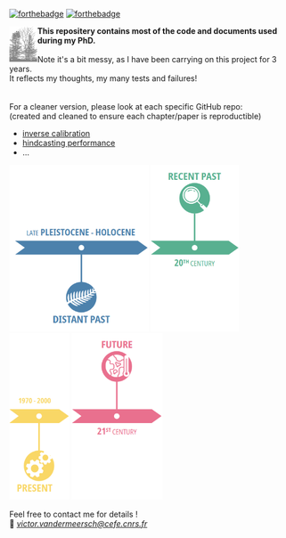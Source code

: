 [![forthebadge](https://forthebadge.com/images/badges/60-percent-of-the-time-works-every-time.svg)](https://forthebadge.com) [![forthebadge](https://forthebadge.com/images/badges/powered-by-coffee.svg)](https://forthebadge.com)

<img align="left" src="https://github.com/vvandermeersch/vvandermeersch/blob/main/tree.png" width="10%">

**This repositery contains most of the code and documents used during my PhD.** \
\
Note it's a bit messy, as I have been carrying on this project for 3 years.\
It reflects my thoughts, my many tests and failures!
\
\
\
For a cleaner version, please look at each specific GitHub repo:\
(created and cleaned to ensure each chapter/paper is reproductible)
- [inverse calibration](https://github.com/vvandermeersch/inverse_calibration)
- [hindcasting performance](https://github.com/vvandermeersch/past_robustness)
- ...

[<img src="notebook/schema_timeline/1.png" width="250">](https://github.com/vvandermeersch/past_robustness) [<img src="notebook/schema_timeline/2.png" width="157.65">]() [<img src="notebook/schema_timeline/3.png" width="108.18">](https://github.com/vvandermeersch/inverse_calibration) [<img src="notebook/schema_timeline/4.png" width="162.93">]()

Feel free to contact me for details !  
:email: *victor.vandermeersch@cefe.cnrs.fr*






